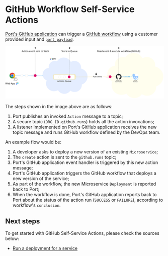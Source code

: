 # GitHub Workflow Self-Service Actions

[Port's GitHub application](../../exporters/github-exporter/installation.md) can trigger a [GitHub workflow](https://docs.github.com/en/actions/using-workflows) using a customer provided input and [`port_payload`](../../self-service-actions/self-service-actions-deep-dive.md#action-message-structure).

![Port Kafka Architecture](../../../static/img/self-service-actions/portGithubWorkflowArchitecture.png)

The steps shown in the image above are as follows:

1. Port publishes an invoked `Action` message to a topic;
2. A secure topic (`ORG_ID.github.runs`) holds all the action invocations;
3. A listener implemented on Port's GitHub application receives the new topic message and runs GitHub workflow defined by the DevOps team.

An example flow would be:

1. A developer asks to deploy a new version of an existing `Microservice`;
2. The `create` action is sent to the `github.runs` topic;
3. Port's GitHub application event handler is triggered by this new action message;
4. Port's GitHub application triggers the GitHub workflow that deploys a new version of the service;
5. As part of the workflow, the new Microservice `Deployment` is reported back to Port;
6. When the workflow is done, Port's GitHub application reports back to Port about the status of the action run (`SUCCESS` or `FAILURE`), according to workflow's `conclusion`.

## Next steps

To get started with GitHub Self-Service Actions, please check the sources below:

- [Run a deployment for a service](./examples/run-service-deployment.md)
